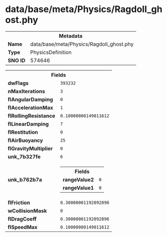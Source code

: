<h1>data/base/meta/Physics/Ragdoll_ghost.phy</h1><table><tr><th colspan="100%">Metadata</th></tr><tr><td><b>Name</b></td><td>data/base/meta/Physics/Ragdoll_ghost.phy</td></tr><tr><td><b>Type</b></td><td>PhysicsDefinition</td></tr><tr><td><b>SNO ID</b></td><td>574646</td></tr></table>

<table><tr><th colspan="100%">Fields</th></tr><tr><td><b>dwFlags</b></td><td><code>393232</code></td></tr><tr><td><b>nMaxIterations</b></td><td><code>3</code></td></tr><tr><td><b>flAngularDamping</b></td><td><code>0</code></td></tr><tr><td><b>flAccelerationMax</b></td><td><code>1</code></td></tr><tr><td><b>flRollingResistance</b></td><td><code>0.10000000149011612</code></td></tr><tr><td><b>flLinearDamping</b></td><td><code>7</code></td></tr><tr><td><b>flRestitution</b></td><td><code>0</code></td></tr><tr><td><b>flAirBuoyancy</b></td><td><code>25</code></td></tr><tr><td><b>flGravityMultiplier</b></td><td><code>0</code></td></tr><tr><td><b>unk_7b327fe</b></td><td><code>6</code></td></tr><tr><td><b>unk_b762b7a</b></td><td><table><tr><th colspan="100%">Fields</th></tr><tr><td><b>rangeValue2</b></td><td><code>0</code></td></tr><tr><td><b>rangeValue1</b></td><td><code>0</code></td></tr></table>

</td></tr><tr><td><b>flFriction</b></td><td><code>0.30000001192092896</code></td></tr><tr><td><b>wCollisionMask</b></td><td><code>0</code></td></tr><tr><td><b>flDragCoeff</b></td><td><code>0.30000001192092896</code></td></tr><tr><td><b>flSpeedMax</b></td><td><code>0.10000000149011612</code></td></tr></table>

